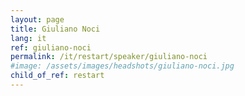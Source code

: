 ```yaml
---
layout: page
title: Giuliano Noci
lang: it
ref: giuliano-noci
permalink: /it/restart/speaker/giuliano-noci
#image: /assets/images/headshots/giuliano-noci.jpg
child_of_ref: restart
---
```

